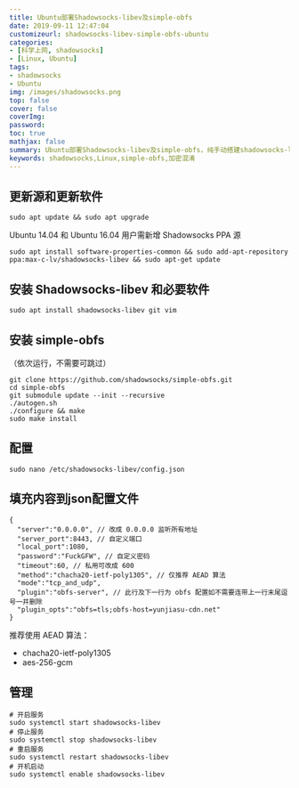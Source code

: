 ```yaml
---
title: Ubuntu部署Shadowsocks-libev及simple-obfs
date: 2019-09-11 12:47:04
customizeurl: shadowsocks-libev-simple-obfs-ubuntu
categories:
- [科学上网, shadowsocks]
- [Linux, Ubuntu]
tags:
- shadowsocks
- Ubuntu
img: /images/shadowsocks.png
top: false
cover: false
coverImg: 
password: 
toc: true
mathjax: false
summary: Ubuntu部署Shadowsocks-libev及simple-obfs，纯手动搭建shadowsocks-libev服务端，安全；轻量；高速；方案成熟，全平台客户端支持。
keywords: shadowsocks,Linux,simple-obfs,加密混淆
---
```


## 更新源和更新软件

```
sudo apt update && sudo apt upgrade
```

Ubuntu 14.04 和 Ubuntu 16.04 用户需新增 Shadowsocks PPA 源

```
sudo apt install software-properties-common && sudo add-apt-repository ppa:max-c-lv/shadowsocks-libev && sudo apt-get update
```

## 安装 Shadowsocks-libev 和必要软件

```
sudo apt install shadowsocks-libev git vim
```

## 安装 simple-obfs

（依次运行，不需要可跳过）

```
git clone https://github.com/shadowsocks/simple-obfs.git
cd simple-obfs
git submodule update --init --recursive
./autogen.sh
./configure && make
sudo make install
```

## 配置

```
sudo nano /etc/shadowsocks-libev/config.json
```

## 填充内容到json配置文件

```
{
  "server":"0.0.0.0", // 改成 0.0.0.0 监听所有地址
  "server_port":8443, // 自定义端口
  "local_port":1080,
  "password":"FuckGFW", // 自定义密码
  "timeout":60, // 私用可改成 600
  "method":"chacha20-ietf-poly1305", // 仅推荐 AEAD 算法
  "mode":"tcp_and_udp",
  "plugin":"obfs-server", // 此行及下一行为 obfs 配置如不需要连带上一行末尾逗号一并删除
  "plugin_opts":"obfs=tls;obfs-host=yunjiasu-cdn.net"
}
```

推荐使用 AEAD 算法：

- chacha20-ietf-poly1305
- aes-256-gcm

## 管理

```
# 开启服务
sudo systemctl start shadowsocks-libev
# 停止服务
sudo systemctl stop shadowsocks-libev
# 重启服务
sudo systemctl restart shadowsocks-libev
# 开机启动
sudo systemctl enable shadowsocks-libev
```

